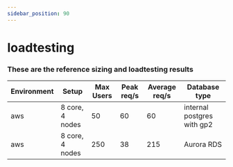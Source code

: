 ```yaml
---
sidebar_position: 90
---
```


# loadtesting

### These are the reference sizing and loadtesting results 



<table>
  <thead>
    <tr>
      <th>Environment </th>
      <th>Setup </th>
      <th>Max Users</th>
      <th>Peak req/s</th>
      <th>Average req/s</th>
      <th>Database type</th>
    </tr>
  </thead>
  <tbody>
    <tr>
      <td >aws</td>
      <td>  8 core, 4 nodes</td>
      <td>50</td>
      <td> 60</td>
      <td> 60</td>
      <td>internal postgres with gp2</td>
    </tr>
    <tr>
      <td >aws</td>
      <td>  8 core, 4 nodes</td>
      <td>250</td>
      <td>38</td>
      <td>215</td>
      <td>Aurora RDS </td>
    </tr>

  </tbody>
</table>
